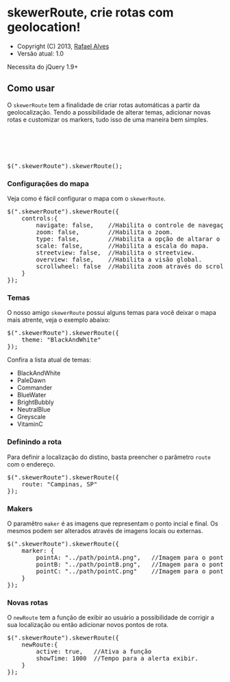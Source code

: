 <h1>skewerRoute, crie rotas com geolocation!</h1>

<ul>
<li>Copyright (C) 2013, <a href="https://github.com/ralves87">Rafael Alves</a></li>
<li>Versão atual: 1.0</li>
</ul>

<p>Necessita do jQuery 1.9+</p>

<h2>Como usar</h2>

<p>O <code>skewerRoute</code> tem a finalidade de criar rotas automáticas a partir da geolocalização. Tendo a possibilidade de alterar temas, adicionar novas rotas e customizar os markers, tudo isso de uma maneira bem simples.</p>

<pre>
<script src="http://ajax.googleapis.com/ajax/libs/jquery/1.10.1/jquery.min.js" type="text/javascript"></script>
<script src="core/skewerRoute.js" type="text/javascript"></script>
</pre>

<pre>$(".skewerRoute").skewerRoute();</pre>

<h3>Configurações do mapa</h3>
<p>Veja como é fácil configurar o mapa com o <code>skewerRoute</code>.</p>

<pre>
$(".skewerRoute").skewerRoute({
	controls:{
		navigate: false, 	//Habilita o controle de navegação do mapa.
		zoom: false,		//Habilita o zoom.
		type: false,		//Habilita a opção de altarar o mapa para o modo satélite.
		scale: false,		//Habilita a escala do mapa.
		streetview: false,	//Habilita o streetview.
		overview: false,	//Habilita a visão global.
		scrollwheel: false	//Habilita zoom através do scroll do mouse.
	}
});
</pre>

<h3>Temas</h3>
<p>O nosso amigo <code>skewerRoute</code> possui alguns temas para você deixar o mapa mais atrente, veja o exemplo abaixo:</p>

<pre>
$(".skewerRoute").skewerRoute({
	theme: "BlackAndWhite"
});
</pre>

<p>Confira a lista atual de temas:</p>
<ul>
<li>BlackAndWhite</li>
<li>PaleDawn</li>
<li>Commander</li>
<li>BlueWater</li>
<li>BrightBubbly</li>
<li>NeutralBlue</li>
<li>Greyscale</li>
<li>VitaminC</li>
</ul>

<h3>Definindo a rota</h3>
<p>Para definir a localização do distino, basta preencher o parâmetro <code>route</code> com o endereço.</p>

<pre>
$(".skewerRoute").skewerRoute({
	route: "Campinas, SP"
});
</pre>

<h3>Makers</h3>
<p>O paramêtro <code>maker</code> é as imagens que representam o ponto incial e final. Os mesmos podem ser alterados através de imagens locais ou externas.</p>

<pre>
$(".skewerRoute").skewerRoute({
	marker: {
		pointA: "../path/pointA.png",	//Imagem para o ponto Geolocation.
		pointB: "../path/pointB.png",	//Imagem para o ponto de Destino.
		pointC: "../path/pointC.png"	//Imagem para o ponto de novas rotas.
	}
});
</pre>

<h3>Novas rotas</h3>
<p>O <code>newRoute</code> tem a função de exibir ao usuário a possibilidade de corrigir a sua localização ou então adicionar novos pontos de rota.</p>

<pre>
$(".skewerRoute").skewerRoute({
	newRoute:{
		active: true,	//Ativa a função
		showTime: 1000	//Tempo para a alerta exibir.
	}
});
</pre>
